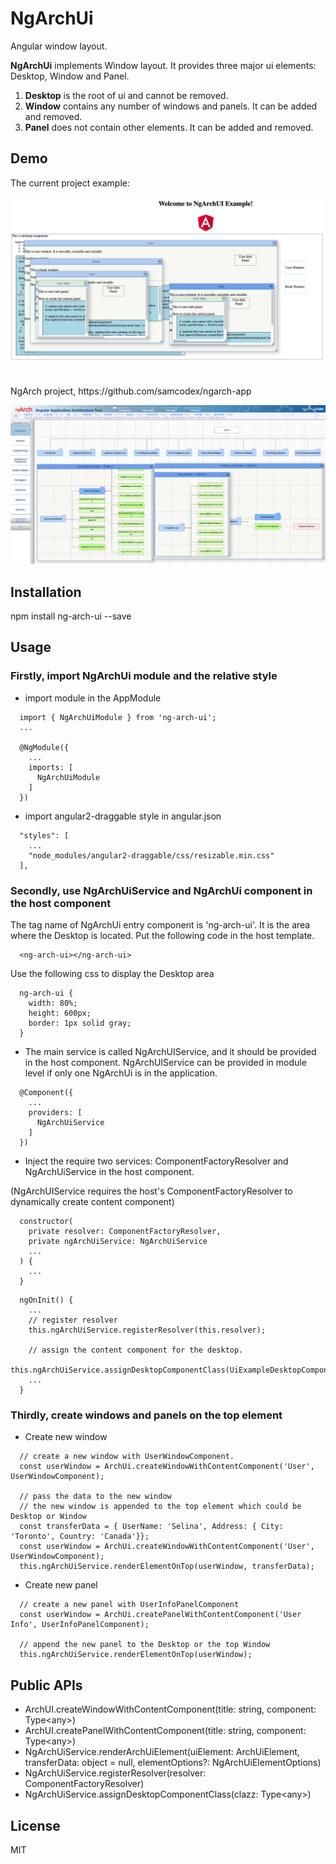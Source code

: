 # NgArchUi

Angular window layout. 

<b>NgArchUi</b> implements Window layout. It provides three major ui elements: Desktop, Window and Panel.
  1. <b>Desktop</b> is the root of ui and cannot be removed.
  2. <b>Window</b> contains any number of windows and panels. It can be added and removed.
  3. <b>Panel</b> does not contain other elements. It can be added and removed.

## Demo

<p>The current project example:</p>
<img src="src/assets/ng_arch_ui_demo.png" width="600">
<br><br>
<p>NgArch project, https://github.com/samcodex/ngarch-app</p>
<img src="src/assets/ngapp_views.png" width="600">

## Installation

npm install ng-arch-ui --save

## Usage

### **Firstly, import NgArchUi module and the relative style**
* import module in the AppModule

```
  import { NgArchUiModule } from 'ng-arch-ui';
  ...

  @NgModule({
    ...
    imports: [
      NgArchUiModule
    ]
  })
```

* import angular2-draggable style in angular.json
```
  "styles": [
    ...
    "node_modules/angular2-draggable/css/resizable.min.css"
  ],
```

### **Secondly, use NgArchUiService and NgArchUi component in the host component**
The tag name of NgArchUi entry component is 'ng-arch-ui'. It is the area where the Desktop is located. Put the following code in the host template. 
```
  <ng-arch-ui></ng-arch-ui>
```

  Use the following css to display the Desktop area
```
  ng-arch-ui {
    width: 80%;
    height: 600px;
    border: 1px solid gray;
  }
```

* The main service is called NgArchUIService, and it should be provided in the host component. NgArchUIService can be provided in module level if only one NgArchUi is in the application.
```
  @Component({
    ...
    providers: [
      NgArchUiService
    ]
  })
```

* Inject the require two services: ComponentFactoryResolver and NgArchUiService in the host component.
<p>(NgArchUIService requires the host's ComponentFactoryResolver to dynamically create content component)</p>

```
  constructor(
    private resolver: ComponentFactoryResolver,
    private ngArchUiService: NgArchUiService
    ... 
  ) {
    ... 
  }
```

```
  ngOnInit() {
    ...
    // register resolver
    this.ngArchUiService.registerResolver(this.resolver);

    // assign the content component for the desktop.
    this.ngArchUiService.assignDesktopComponentClass(UiExampleDesktopComponent);
    ...
  }
```

### **Thirdly, create windows and panels on the top element**

* Create new window
```
  // create a new window with UserWindowComponent.
  const userWindow = ArchUi.createWindowWithContentComponent('User', UserWindowComponent);

  // pass the data to the new window
  // the new window is appended to the top element which could be Desktop or Window
  const transferData = { UserName: 'Selina', Address: { City: 'Toronto', Country: 'Canada'}};
  const userWindow = ArchUi.createWindowWithContentComponent('User', UserWindowComponent);
  this.ngArchUiService.renderElementOnTop(userWindow, transferData);
```

* Create new panel
```
  // create a new panel with UserInfoPanelComponent
  const userWindow = ArchUi.createPanelWithContentComponent('User Info', UserInfoPanelComponent);

  // append the new panel to the Desktop or the top Window
  this.ngArchUiService.renderElementOnTop(userWindow);
```

## Public APIs

* ArchUI.createWindowWithContentComponent(title: string, component: Type\<any>)
* ArchUI.createPanelWithContentComponent(title: string, component: Type\<any>)
* NgArchUiService.renderArchUiElement(uiElement: ArchUiElement, 
  transferData: object = null, elementOptions?: NgArchUiElementOptions)
* NgArchUiService.registerResolver(resolver: ComponentFactoryResolver)
* NgArchUiService.assignDesktopComponentClass(clazz: Type\<any>)


## License

MIT
